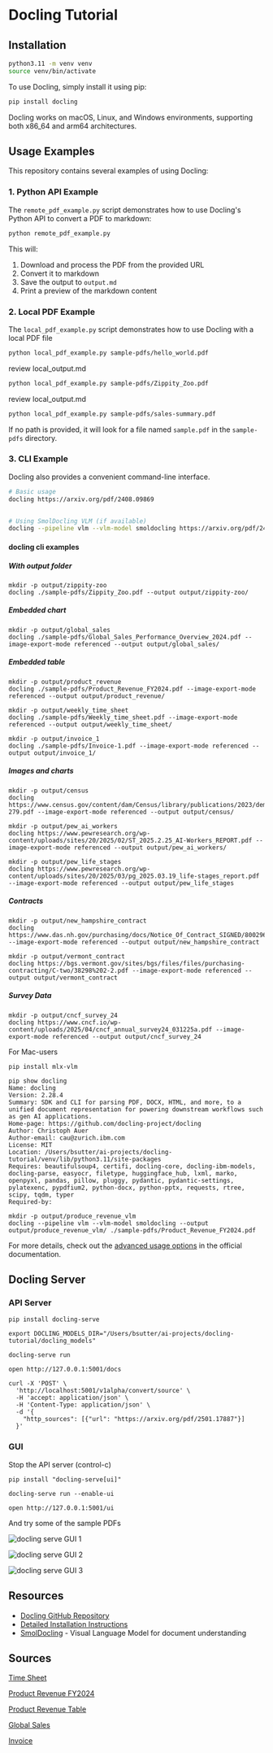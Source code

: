 # Docling Tutorial


## Installation

```bash
python3.11 -m venv venv
source venv/bin/activate
```

To use Docling, simply install it using pip:

```bash
pip install docling
```

Docling works on macOS, Linux, and Windows environments, supporting both x86_64 and arm64 architectures.


## Usage Examples

This repository contains several examples of using Docling:

### 1. Python API Example

The `remote_pdf_example.py` script demonstrates how to use Docling's Python API to convert a PDF to markdown:

```bash
python remote_pdf_example.py
```

This will:
1. Download and process the PDF from the provided URL
2. Convert it to markdown
3. Save the output to `output.md`
4. Print a preview of the markdown content

### 2. Local PDF Example

The `local_pdf_example.py` script demonstrates how to use Docling with a local PDF file

```bash
python local_pdf_example.py sample-pdfs/hello_world.pdf
```

review local_output.md

```bash
python local_pdf_example.py sample-pdfs/Zippity_Zoo.pdf
```

review local_output.md

```bash
python local_pdf_example.py sample-pdfs/sales-summary.pdf
```


If no path is provided, it will look for a file named `sample.pdf` in the `sample-pdfs` directory.

### 3. CLI Example

Docling also provides a convenient command-line interface. 

```bash
# Basic usage
docling https://arxiv.org/pdf/2408.09869


# Using SmolDocling VLM (if available)
docling --pipeline vlm --vlm-model smoldocling https://arxiv.org/pdf/2408.09869 
```

#### docling cli examples

##### With output folder

```
mkdir -p output/zippity-zoo
docling ./sample-pdfs/Zippity_Zoo.pdf --output output/zippity-zoo/
```

##### Embedded chart

```
mkdir -p output/global_sales
docling ./sample-pdfs/Global_Sales_Performance_Overview_2024.pdf --image-export-mode referenced --output output/global_sales/
```


##### Embedded table

```
mkdir -p output/product_revenue
docling ./sample-pdfs/Product_Revenue_FY2024.pdf --image-export-mode referenced --output output/product_revenue/

mkdir -p output/weekly_time_sheet
docling ./sample-pdfs/Weekly_time_sheet.pdf --image-export-mode referenced --output output/weekly_time_sheet/

mkdir -p output/invoice_1
docling ./sample-pdfs/Invoice-1.pdf --image-export-mode referenced --output output/invoice_1/

```


##### Images and charts

```
mkdir -p output/census
docling https://www.census.gov/content/dam/Census/library/publications/2023/demo/p60-279.pdf --image-export-mode referenced --output output/census/

mkdir -p output/pew_ai_workers
docling https://www.pewresearch.org/wp-content/uploads/sites/20/2025/02/ST_2025.2.25_AI-Workers_REPORT.pdf --image-export-mode referenced --output output/pew_ai_workers/

mkdir -p output/pew_life_stages
docling https://www.pewresearch.org/wp-content/uploads/sites/20/2025/03/pg_2025.03.19_life-stages_report.pdf --image-export-mode referenced --output output/pew_life_stages

```

##### Contracts
```
mkdir -p output/new_hampshire_contract
docling https://www.das.nh.gov/purchasing/docs/Notice_Of_Contract_SIGNED/8002969%20Salesforce%20Professional%20Services%20rev.pdf --image-export-mode referenced --output output/new_hampshire_contract
```

```
mkdir -p output/vermont_contract
docling https://bgs.vermont.gov/sites/bgs/files/files/purchasing-contracting/C-two/38298%202-2.pdf --image-export-mode referenced --output output/vermont_contract
```

##### Survey Data

```
mkdir -p output/cncf_survey_24
docling https://www.cncf.io/wp-content/uploads/2025/04/cncf_annual_survey24_031225a.pdf --image-export-mode referenced --output output/cncf_survey_24
```


For Mac-users

```
pip install mlx-vlm
```

```
pip show docling
Name: docling
Version: 2.28.4
Summary: SDK and CLI for parsing PDF, DOCX, HTML, and more, to a unified document representation for powering downstream workflows such as gen AI applications.
Home-page: https://github.com/docling-project/docling
Author: Christoph Auer
Author-email: cau@zurich.ibm.com
License: MIT
Location: /Users/bsutter/ai-projects/docling-tutorial/venv/lib/python3.11/site-packages
Requires: beautifulsoup4, certifi, docling-core, docling-ibm-models, docling-parse, easyocr, filetype, huggingface_hub, lxml, marko, openpyxl, pandas, pillow, pluggy, pydantic, pydantic-settings, pylatexenc, pypdfium2, python-docx, python-pptx, requests, rtree, scipy, tqdm, typer
Required-by:
```

```
mkdir -p output/produce_revenue_vlm
docling --pipeline vlm --vlm-model smoldocling --output output/produce_revenue_vlm/ ./sample-pdfs/Product_Revenue_FY2024.pdf
```

For more details, check out the [advanced usage options](https://github.com/docling-project/docling) in the official documentation.


## Docling Server


### API Server

```
pip install docling-serve
```

```
export DOCLING_MODELS_DIR="/Users/bsutter/ai-projects/docling-tutorial/docling_models"
```

```
docling-serve run
```

```
open http://127.0.0.1:5001/docs
```

```
curl -X 'POST' \
  'http://localhost:5001/v1alpha/convert/source' \
  -H 'accept: application/json' \
  -H 'Content-Type: application/json' \
  -d '{
    "http_sources": [{"url": "https://arxiv.org/pdf/2501.17887"}]
  }'
```

### GUI

Stop the API server (control-c)

```
pip install "docling-serve[ui]"
```

```
docling-serve run --enable-ui
```

```
open http://127.0.0.1:5001/ui
```

And try some of the sample PDFs

![docling serve GUI 1](./screenshots/docling-serve-gui-1.png)

![docling serve GUI 2](./screenshots/docling-serve-gui-2.png)

![docling serve GUI 3](./screenshots/docling-serve-gui-3.png)


## Resources

- [Docling GitHub Repository](https://github.com/docling-project/docling)
- [Detailed Installation Instructions](https://github.com/docling-project/docling)
- [SmolDocling](https://github.com/docling-project/docling) - Visual Language Model for document understanding


## Sources

[Time Sheet](https://docs.google.com/spreadsheets/d/1QJm5bwmGWfZnQW7SWPZwc_bTEVbEdG08t0QaWZ2XQlA/edit?usp=sharing)

[Product Revenue FY2024](https://docs.google.com/document/d/1du_ERpix9n_iGtor_fcUl1zXedIHmaAS8tPOoq502M0/edit?usp=sharing)

[Product Revenue Table](https://docs.google.com/spreadsheets/d/1iNPSSMumosHNzcAqJpA9xDqhQgiGjYUVczNVEOBQpzE/edit?usp=sharing)

[Global Sales](https://docs.google.com/document/d/19NVnuwdHQaU2QY3NcrEoLwFOQ0kn23cV6Xz6E5AuH4E/edit?usp=sharing)

[Invoice](https://docs.google.com/spreadsheets/d/1Xiqdg_ZlnHIcZOLyPwnyBlPrklx2g6oCPfKWmnkd1gs/edit?usp=sharing)



